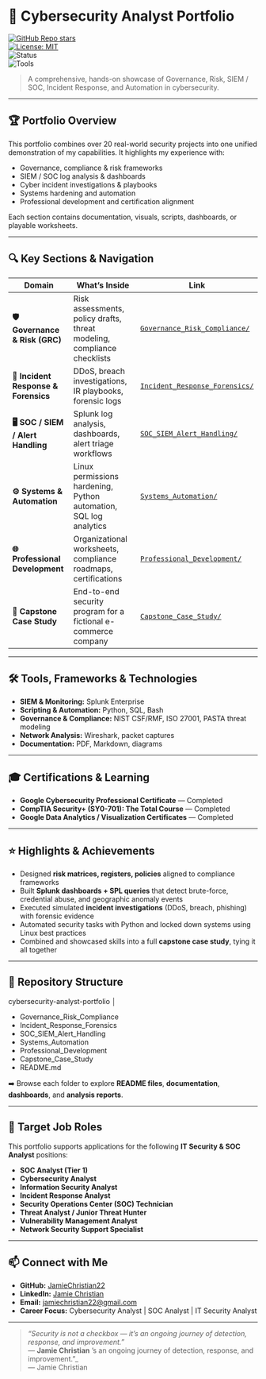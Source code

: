 # 🧠 Cybersecurity Analyst Portfolio  

[![GitHub Repo stars](https://img.shields.io/github/stars/JamieChristian22/cybersecurity-analyst-portfolio?style=social)](https://github.com/JamieChristian22/cybersecurity-analyst-portfolio)  
[![License: MIT](https://img.shields.io/badge/License-MIT-blue.svg)](LICENSE)  
![Status](https://img.shields.io/badge/Status-Active%20%7C%20Updated-brightgreen)  
![Tools](https://img.shields.io/badge/Tools-Splunk%20|%20Python%20|%20Linux%20|%20SQL%20|%20Wireshark-blue)  

> A comprehensive, hands-on showcase of Governance, Risk, SIEM / SOC, Incident Response, and Automation in cybersecurity.

---

## 🏆 Portfolio Overview  

This portfolio combines over 20 real-world security projects into one unified demonstration of my capabilities. It highlights my experience with:

- Governance, compliance & risk frameworks  
- SIEM / SOC log analysis & dashboards  
- Cyber incident investigations & playbooks  
- Systems hardening and automation  
- Professional development and certification alignment  

Each section contains documentation, visuals, scripts, dashboards, or playable worksheets.

---

## 🔍 Key Sections & Navigation  

| Domain | What’s Inside | Link |
|--------|------------------|------|
| **🛡 Governance & Risk (GRC)** | Risk assessments, policy drafts, threat modeling, compliance checklists | [`Governance_Risk_Compliance/`](./Governance_Risk_Compliance) |
| **🚨 Incident Response & Forensics** | DDoS, breach investigations, IR playbooks, forensic logs | [`Incident_Response_Forensics/`](./Incident_Response_Forensics) |
| **🖥 SOC / SIEM / Alert Handling** | Splunk log analysis, dashboards, alert triage workflows | [`SOC_SIEM_Alert_Handling/`](./SOC_SIEM_Alert_Handling) |
| **⚙️ Systems & Automation** | Linux permissions hardening, Python automation, SQL log analytics | [`Systems_Automation/`](./Systems_Automation) |
| **🌐 Professional Development** | Organizational worksheets, compliance roadmaps, certifications | [`Professional_Development/`](./Professional_Development) |
| **📘 Capstone Case Study** | End-to-end security program for a fictional e-commerce company | [`Capstone_Case_Study/`](./Capstone_Case_Study) |

---

## 🛠 Tools, Frameworks & Technologies  

- **SIEM & Monitoring:** Splunk Enterprise  
- **Scripting & Automation:** Python, SQL, Bash  
- **Governance & Compliance:** NIST CSF/RMF, ISO 27001, PASTA threat modeling  
- **Network Analysis:** Wireshark, packet captures  
- **Documentation:** PDF, Markdown, diagrams  

---

## 🎓 Certifications & Learning  

- **Google Cybersecurity Professional Certificate** — Completed  
- **CompTIA Security+ (SY0-701): The Total Course** — Completed  
- **Google Data Analytics / Visualization Certificates** — Completed  

---

## ⭐ Highlights & Achievements  

- Designed **risk matrices, registers, policies** aligned to compliance frameworks  
- Built **Splunk dashboards + SPL queries** that detect brute-force, credential abuse, and geographic anomaly events  
- Executed simulated **incident investigations** (DDoS, breach, phishing) with forensic evidence  
- Automated security tasks with Python and locked down systems using Linux best practices  
- Combined and showcased skills into a full **capstone case study**, tying it all together  

---
## 📂 Repository Structure  

cybersecurity-analyst-portfolio
│
- Governance_Risk_Compliance
- Incident_Response_Forensics
- SOC_SIEM_Alert_Handling
- Systems_Automation
- Professional_Development
- Capstone_Case_Study
- README.md



➡️ Browse each folder to explore **README files**, **documentation**, **dashboards**, and **analysis reports**.

---

## 🎯 Target Job Roles  

This portfolio supports applications for the following **IT Security & SOC Analyst** positions:  

- **SOC Analyst (Tier 1)**  
- **Cybersecurity Analyst**  
- **Information Security Analyst**  
- **Incident Response Analyst**  
- **Security Operations Center (SOC) Technician**  
- **Threat Analyst / Junior Threat Hunter**  
- **Vulnerability Management Analyst**  
- **Network Security Support Specialist**

---

## 📫 Connect with Me  

- **GitHub:** [JamieChristian22](https://github.com/JamieChristian22)  
- **LinkedIn:** [Jamie Christian](https://www.linkedin.com/in/jamiechristian22)  
- **Email:** jamiechristian22@gmail.com  
- **Career Focus:** Cybersecurity Analyst | SOC Analyst | IT Security Analyst  

---

> _“Security is not a checkbox — it’s an ongoing journey of detection, response, and improvement.”_  
> — **Jamie Christian**
’s an ongoing journey of detection, response, and improvement.”_  
> — Jamie Christian  
